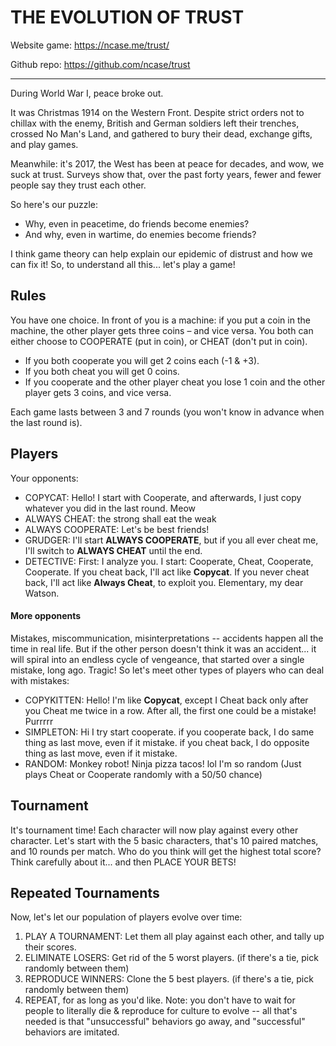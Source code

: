 # THE EVOLUTION OF TRUST 

Website game: https://ncase.me/trust/

Github repo: https://github.com/ncase/trust

---
During World War I, peace broke out.

It was Christmas 1914 on the Western Front.
Despite strict orders not to chillax with the enemy, British and German soldiers left their trenches, crossed No Man's Land, and gathered to bury their dead, exchange gifts, and play games.

Meanwhile: it's 2017, the West has been at peace for decades, and wow, we suck at trust.
Surveys show that, over the past forty years, fewer and fewer people say they trust each other.

So here's our puzzle:
- Why, even in peacetime, do friends become enemies?
- And why, even in wartime, do enemies become friends?

I think game theory can help explain our epidemic of distrust and how we can fix it!
So, to understand all this... let's play a game!

## Rules
You have one choice. In front of you is a machine: if you put a coin in the machine, the other player gets three coins – and vice versa. You both can either choose to COOPERATE (put in coin), or CHEAT (don't put in coin).

- If you both cooperate you will get 2 coins each (-1 & +3).
- If you both cheat you will get 0 coins.
- If you cooperate and the other player cheat you lose 1 coin and the other player gets 3 coins, and vice versa.

Each game lasts between 3 and 7 rounds (you won't know in advance when the last round is).

## Players
Your opponents:
- COPYCAT: Hello! I start with Cooperate, and afterwards, I just copy whatever you did in the last round. Meow
- ALWAYS CHEAT: the strong shall eat the weak
- ALWAYS COOPERATE: Let's be best friends!
- GRUDGER: I'll start **ALWAYS COOPERATE**, but if you all ever cheat me, I'll switch to **ALWAYS CHEAT** until the end.
- DETECTIVE: First: I analyze you. I start: Cooperate, Cheat, Cooperate, Cooperate. If you cheat back, I'll act like **Copycat**. If you never cheat back, I'll act like **Always Cheat**, to exploit you. Elementary, my dear Watson.

#### More opponents
Mistakes, miscommunication, misinterpretations -- accidents happen all the time in real life. But if the other person doesn't think it was an accident... it will spiral into an endless cycle of vengeance, that started over a single mistake, long ago. Tragic!
So let's meet other types of players who can deal with mistakes:

- COPYKITTEN: Hello! I'm like **Copycat**, except I Cheat back only after you Cheat me twice in a row. After all, the first one could be a mistake! Purrrrr
- SIMPLETON: Hi I try start cooperate. if you cooperate back, I do same thing as last move, even if it mistake. if you cheat back, I do opposite thing as last move, even if it mistake.
- RANDOM: Monkey robot! Ninja pizza tacos! lol I'm so random (Just plays Cheat or Cooperate randomly with a 50/50 chance)

## Tournament
It's tournament time! Each character will now play against every other character.
Let's start with the 5 basic characters, that's 10 paired matches, and 10 rounds per match.
Who do you think will get the highest total score? Think carefully about it... and then PLACE YOUR BETS!

## Repeated Tournaments
Now, let's let our population of players evolve over time:
1. PLAY A TOURNAMENT: Let them all play against each other, and tally up their scores.
2. ELIMINATE LOSERS: Get rid of the 5 worst players. (if there's a tie, pick randomly between them)
3. REPRODUCE WINNERS: Clone the 5 best players. (if there's a tie, pick randomly between them)
4. REPEAT, for as long as you'd like. Note: you don't have to wait for people to literally die & reproduce for culture to evolve -- all that's needed is that "unsuccessful" behaviors go away, and "successful" behaviors are imitated.

